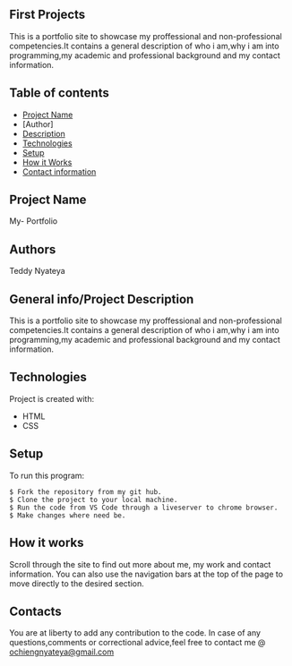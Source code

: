 ## First Projects

This is a portfolio site to showcase my proffessional and non-professional competencies.It contains a general description of who i am,why i am into programming,my academic and professional background and my contact information.
## Table of contents
* [Project Name](#Project)
* [Author]
* [Description](#general-info)
* [Technologies](#technologies)
* [Setup](#setup)
* [How it Works](#instructions)
* [Contact information](#contacts)

## Project Name
 My- Portfolio

 ## Authors
Teddy Nyateya


## General info/Project Description
This is a portfolio site to showcase my proffessional and non-professional competencies.It contains a general description of who i am,why i am into programming,my academic and professional background and my contact information.
	
## Technologies
Project is created with:
* HTML
* CSS
	
## Setup
To run this program:

```
$ Fork the repository from my git hub.
$ Clone the project to your local machine.
$ Run the code from VS Code through a liveserver to chrome browser.
$ Make changes where need be.
```
## How it works
Scroll through the site to find out more about me, my work and contact information. You can also use the navigation bars at the top of the page to move directly to the desired section.

## Contacts
You are at liberty to add any contribution to the code.
In case of any questions,comments or correctional advice,feel free to contact me @
ochiengnyateya@gmail.com
